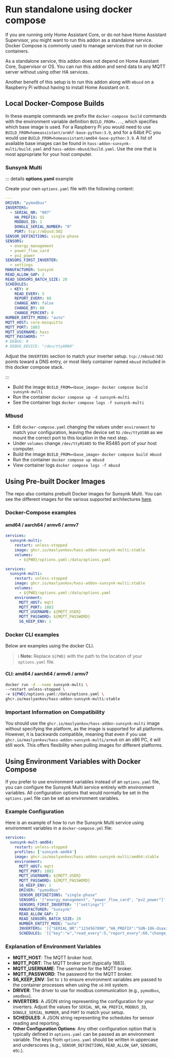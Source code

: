 # Run standalone using docker compose

If you are running only Home Assistant Core, or do not have Home Assistant Supervisor,
you might want to run this addon as a standalone service.
Docker Compose is commonly used to manage services that run in docker containers.

As a standalone service, this addon does not depend on Home Assistant Core, Supervisor or OS.
You can run this addon and send data to any MQTT server without using other HA services.

Another benefit of this setup is to run this addon along with `mbusd` on a
Raspberry Pi without having to install Home Assistant on it.

## Local Docker-Compose Builds

In these example commands we prefix the `docker-compose build` commands with the
environment variable definition `BUILD_FROM=...`,
which specifies which base image is used. For a Raspberry Pi you would need to
use `BUILD_FROM=homeassistant/armhf-base-python:3.9`, and for a 64bit PC you
would use `BUILD_FROM=homeassistant/amd64-base-python:3.9`.
A list of available base images can be found in
`hass-addon-sunsynk-multi/build.yaml` and `hass-addon-mbusd/build.yaml`.
Use the one that is most appropriate for your host computer.

### Sunsynk Multi

::: details **options.yaml** example

Create your own `options.yaml` file with the following content:

```yaml
---
DRIVER: "pymodbus"
INVERTERS:
  - SERIAL_NR: "007"
    HA_PREFIX: SS
    MODBUS_ID: 1
    DONGLE_SERIAL_NUMBER: "0"
    PORT: tcp://mbusd:502
SENSOR_DEFINITIONS: single-phase
SENSORS:
  - energy_management
  - power_flow_card
  - pv2_power
SENSORS_FIRST_INVERTER:
  - settings
MANUFACTURER: Sunsynk
READ_ALLOW_GAP: 2
READ_SENSORS_BATCH_SIZE: 20
SCHEDULES:
  - KEY: W
    READ_EVERY: 5
    REPORT_EVERY: 60
    CHANGE_ANY: false
    CHANGE_BY: 80
    CHANGE_PERCENT: 0
NUMBER_ENTITY_MODE: "auto"
MQTT_HOST: core-mosquitto
MQTT_PORT: 1883
MQTT_USERNAME: hass
MQTT_PASSWORD: ""
# DEBUG: 0
# DEBUG_DEVICE: "/dev/ttyAMA0"
```

Adjust the `INVERTERS` section to match your inverter setup. `tcp://mbusd:502` points toward a DNS entry, or most likely container named `mbusd` included in this docker compose stack.

:::

* Build the image `BUILD_FROM=<base_image> docker compose build sunsynk-multi`
* Run the container `docker compose up -d sunsynk-multi`
* See the container logs `docker compose logs -f sunsynk-multi`

### Mbusd

* Edit `docker-compose.yaml` changing the values under `environment` to match your configuration, leaving the device set to `/dev/ttyUSB0` as we mount the correct port to this location in the next step.
* Under `volumes` change `/dev/ttyRS485` to the RS485 port of your host computer.
* Build the image `BUILD_FROM=<base_image> docker compose build mbusd`
* Run the container `docker compose up mbusd`
* View container logs `docker compose logs -f mbusd`

## Using Pre-built Docker Images

The repo also contains prebuilt Docker images for Sunsynk Multi. You can see the different images for the various supported architectures [here](https://github.com/maslyankov?tab=packages&repo_name=sunsynk).

### Docker-Compose examples

#### amd64 / aarch64 / armv6 / armv7

```yaml
services:
  sunsynk-multi:
    restart: unless-stopped
    image: ghcr.io/maslyankov/hass-addon-sunsynk-multi:stable
    volumes:
      - ${PWD}/options.yaml:/data/options.yaml
```

```yaml
services:
  sunsynk-multi:
    restart: unless-stopped
    image: ghcr.io/maslyankov/hass-addon-sunsynk-multi:stable
    volumes:
      - ${PWD}/options.yaml:/data/options.yaml
    environment:
      MQTT_HOST: mqtt
      MQTT_PORT: 1883
      MQTT_USERNAME: ${MQTT_USER}
      MQTT_PASSWORD: ${MQTT_PASSWORD}
      S6_KEEP_ENV: 1
```

### Docker CLI examples

Below are examples using the docker CLI.

> ℹ️ **Note:** Replace `${PWD}` with the path to the location of your `options.yaml` file.

#### CLI: amd64 / aarch64 / armv6 / armv7

```bash
docker run -d --name sunsynk-multi \
--restart unless-stopped \
-v ${PWD}/options.yaml:/data/options.yaml \
ghcr.io/maslyankov/hass-addon-sunsynk-multi:stable
```

### Important Information on Compatibility

You should use the `ghcr.io/maslyankov/hass-addon-sunsynk-multi` image without specifying the platform, as the image is supported for all platforms. However, it is backwards compatible, meaning that even if you use `ghcr.io/maslyankov/hass-addon-sunsynk-multi/armv6` on an x86 PC, it will still work. This offers flexibility when pulling images for different platforms.


## Using Environment Variables with Docker Compose

If you prefer to use environment variables instead of an `options.yaml` file, you can configure the Sunsynk Multi service entirely with environment variables. All configuration options that would normally be set in the `options.yaml` file can be set as environment variables.

### Example Configuration

Here is an example of how to run the Sunsynk Multi service using environment variables in a `docker-compose.yml` file:

```yaml
services:
  sunsynk-mult-amd64:
    restart: unless-stopped
    profiles: ['sunsynk-amd64']
    image: ghcr.io/maslyankov/hass-addon-sunsynk-multi/amd64:stable
    environment:
      MQTT_HOST: mqtt
      MQTT_PORT: 1883
      MQTT_USERNAME: ${MQTT_USER}
      MQTT_PASSWORD: ${MQTT_PASSWORD}
      S6_KEEP_ENV: 1
      DRIVER: "pymodbus"
      SENSOR_DEFINITIONS: "single-phase"
      SENSORS: '["energy_management", "power_flow_card", "pv2_power"]'
      SENSORS_FIRST_INVERTER: '["settings"]'
      MANUFACTURER: "Sunsynk"
      READ_ALLOW_GAP: 2
      READ_SENSORS_BATCH_SIZE: 20
      NUMBER_ENTITY_MODE: "auto"
      INVERTERS: '[{"SERIAL_NR":"1234567890","HA_PREFIX":"SUN-10k-dsaxz","MODBUS_ID":1,"DONGLE_SERIAL_NUMBER":"1234567890","PORT":"tcp://192.168.1.123:8899"}]'
      SCHEDULES: '[{"key":"w","read_every":5,"report_every":60,"change_by":80,"change_percent":0,"change_any":0}]'
```

### Explanation of Environment Variables

- **MQTT_HOST**: The MQTT broker host.
- **MQTT_PORT**: The MQTT broker port (typically 1883).
- **MQTT_USERNAME**: The username for the MQTT broker.
- **MQTT_PASSWORD**: The password for the MQTT broker.
- **S6_KEEP_ENV**: Set to `1` to ensure environment variables are passed to the container processes when using the `s6` init system.
- **DRIVER**: The driver to use for modbus communication (e.g., `pymodbus`, `umodbus`).
- **INVERTERS**: A JSON string representing the configuration for your inverters. Adjust the values for `SERIAL_NR`, `HA_PREFIX`, `MODBUS_ID`, `DONGLE_SERIAL_NUMBER`, and `PORT` to match your setup.
- **SCHEDULES**: A JSON string representing the schedules for sensor reading and reporting.
- **Other Configuration Options**: Any other configuration option that is typically defined in `options.yaml` can be passed as an environment variable. The keys from `options.yaml` should be written in uppercase and underscores (e.g., `SENSOR_DEFINITIONS`, `READ_ALLOW_GAP`, `SENSORS`, etc.).
